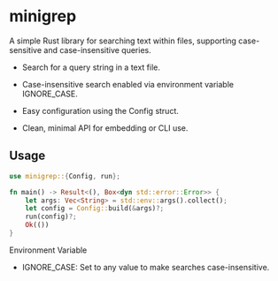 # minigrep

A simple Rust library for searching text within files, supporting case-sensitive and case-insensitive queries.

* Search for a query string in a text file.

* Case-insensitive search enabled via environment variable IGNORE_CASE.

* Easy configuration using the Config struct.

* Clean, minimal API for embedding or CLI use.

## Usage

```rust
use minigrep::{Config, run};

fn main() -> Result<(), Box<dyn std::error::Error>> {
    let args: Vec<String> = std::env::args().collect();
    let config = Config::build(&args)?;
    run(config)?;
    Ok(())
}
```

Environment Variable

* IGNORE_CASE: Set to any value to make searches case-insensitive.